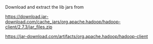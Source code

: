 Download and extract the lib jars from

https://download.jar-download.com/cache_jars/org.apache.hadoop/hadoop-client/2.7.3/jar_files.zip

https://jar-download.com/artifacts/org.apache.hadoop/hadoop-client

